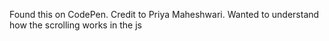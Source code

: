 Found this on CodePen. Credit to Priya Maheshwari.
Wanted to understand how the scrolling works in the js

